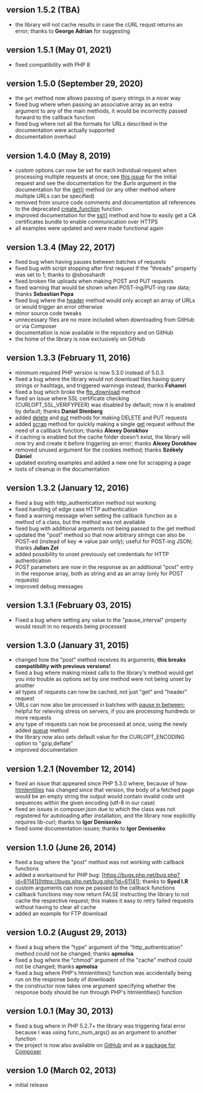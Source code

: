 ## version 1.5.2 (TBA)

- the library will not cache results in case the cURL requst returns an error; thanks to **George Adrian** for suggesting
## version 1.5.1 (May 01, 2021)

- fixed compatibility with PHP 8
## version 1.5.0 (September 29, 2020)

- the `get` method now allows passing of query strings in a nicer way
- fixed bug where when passing an associative array as an extra argument to any of the main methods, it would be incorrectly passed forward to the callback function
- fixed bug where not all the formats for URLs described in the documentation were actually supported
- documentation overhaul

## version 1.4.0 (May 8, 2019)

- custom options can now be set for each individual request when processing multiple requests at once; see [this issue](https://github.com/stefangabos/Zebra_cURL/issues/32) for the initial request and see the documentation for the _$urls_ argument in the documentation for the [get()](https://stefangabos.github.io/Zebra_cURL/Zebra_cURL/Zebra_cURL.html#methodget) method (or any other method where multiple URLs can be specified)
- removed from source code comments and documentation all references to the deprecated [create_function](http://php.net/en/create_function) function
- improved documentation for the [ssl()](https://stefangabos.github.io/Zebra_cURL/Zebra_cURL/Zebra_cURL.html#methodssl) method and how to easily get a CA certificates bundle to enable communication over HTTPS
- all examples were updated and were made functional again

## version 1.3.4 (May 22, 2017)

- fixed bug when having pauses between batches of requests
- fixed bug with script stopping after first request if the "threads" property was set to 1; thanks to @sbosshardt
- fixed broken file uploads when making POST and PUT requests
- fixed warning that would be shown when POST-ing/PUT-ing raw data; thanks **Sebastian Popa**
- fixed bug where the [header](https://stefangabos.github.io/Zebra_cURL/Zebra_cURL/Zebra_cURL.html#methodheader) method would only accept an array of URLs or would trigger an error otherwise
- minor source code tweaks
- unnecessary files are no more included when downloading from GitHub or via Composer
- documentation is now available in the repository and on GitHub
- the home of the library is now exclusively on GitHub

## version 1.3.3 (February 11, 2016)

- minimum required PHP version is now 5.3.0 instead of 5.0.3
- fixed a bug where the library would not download files having query strings or hashtags, and triggered warnings instead; thanks **Fshamri**
- fixed a bug which broke the [ftp_download](https://stefangabos.github.io/Zebra_cURL/Zebra_cURL/Zebra_cURL.html#methodftp_download) method
- fixed an issue where SSL certificate checking (CURLOPT_SSL_VERIFYPEER) was disabled by default; now it is enabled by default; thanks **Daniel Stenberg**
- added [delete](https://stefangabos.github.io/Zebra_cURL/Zebra_cURL/Zebra_cURL.html#methoddelete) and [put](https://stefangabos.github.io/Zebra_cURL/Zebra_cURL/Zebra_cURL.html#methodput) methods for making DELETE and PUT requests
- added [scrap](https://stefangabos.github.io/Zebra_cURL/Zebra_cURL/Zebra_cURL.html#methodscrap) method for quickly making a single [get](https://stefangabos.github.io/Zebra_cURL/Zebra_cURL/Zebra_cURL.html#methodget) request without the need of a callback function; thanks **Alexey Dorokhov**
- if caching is enabled but the cache folder doesn't exist, the library will now try and create it before triggering an error; thanks **Alexey Dorokhov**
- removed unused argument for the cookies method; thanks **Székely Dániel**
- updated existing examples and added a new one for scrapping a page
- losts of cleanup in the documentation

## version 1.3.2 (January 12, 2016)

- fixed a bug with http_authentication method not working
- fixed handling of edge case HTTP authentication
- fixed a warning message when setting the callback function as a method of a class, but the method was not available
- fixed bug with additional arguments not being passed to the get method
- updated the "post" method so that now arbitrary strings can also be POST-ed (instead of key => value pair only); useful for POST-ing JSON; thanks **Julian Zel**
- added possibility to unset previously set credentials for HTTP authentication
- POST parameters are now in the response as an additional "post" entry in the response array, both as string and as an array (only for POST requests)
- improved debug messages

## version 1.3.1 (February 03, 2015)

- Fixed a bug where setting any value to the "pause_interval" property would result in no requests being processed

## version 1.3.0 (January 31, 2015)

-  changed how the "post" method receives its arguments; **this breaks compatibility with previous versions!**
-  fixed a bug where making mixed calls to the library's method would get you into trouble as options set by one method were not being unset by another
-  all types of requests can now be cached, not just "get" and "header" request
-  URLs can now also be processed in batches with [pause in between](https://stefangabos.github.io/Zebra_cURL/Zebra_cURL/Zebra_cURL.html#var$pause_interval); helpful for relieving stress on servers, if you are processing hundreds or more requests
-  any type of requests can now be processed at once, using the newly added [queue](https://stefangabos.github.io/Zebra_cURL/Zebra_cURL/Zebra_cURL.html#methodqueue) method
-  the library now also sets default value for the CURLOPT_ENCODING option to "gzip,deflate"
-  improved documentation

## version 1.2.1 (November 12, 2014)

- fixed an issue that appeared since PHP 5.3.0 where, because of how [htmlentities](http://php.net/manual/en/function.htmlentities.php) has changed since that version, the body of a fetched page would be an empty string the output would contain invalid code unit sequences within the given encoding (utf-8 in our case)
- fixed an issues in composer.json due to which the class was not registered for autoloading after installation, and the library now explicitly requires lib-curl; thanks to **Igor Denisenko**
- fixed some documentation issues; thanks to **Igor Denisenko**

## version 1.1.0 (June 26, 2014)

- fixed a bug where the "post" method was not working with callback functions
- added a workaround for PHP bug: [https://bugs.php.net/bug.php?id=61141](https://bugs.php.net/bug.php?id=61141); thanks to **Syed I.R**
- custom arguments can now pe passed to the callback functions
- callback functions may now return FALSE instructing the library to not cache the respective request; this makes it easy to retry failed requests without having to clear all cache
- added an example for FTP download

## version 1.0.2 (August 29, 2013)

- fixed a bug where the "type" argument of the "http_authentication" method could not be changed; thanks **apmolsa**
- fixed a bug where the "chmod" argument of the "cache" method could not be changed; thanks **apmolsa**
- fixed a bug where PHP's htmlentities() function was accidentally being run on the response body of downloads
- the constructor now takes one argument specifying whether the response body should be run through PHP's htmlentities() function

## version 1.0.1 (May 30, 2013)

- fixed a bug where in PHP 5.2.7+ the library was triggering fatal error because I was using func_num_args() as an argument to another function
- the project is now also available on [GitHub](https://github.com/stefangabos/Zebra_cURL) and as a [package for Composer](https://packagist.org/packages/stefangabos/zebra_curl)

## version 1.0 (March 02, 2013)

- initial release
